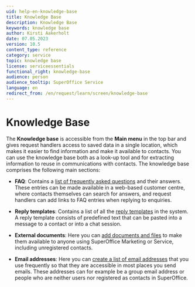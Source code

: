 ```yaml
---
uid: help-en-knowledge-base
title: Knowledge Base
description: Knowledge Base
keywords: knowledge base
author: Kirsti Aakerholt
date: 07.05.2023
version: 10.5
content_type: reference
category: service
topic: knowledge base
license: serviceessentials
functional_right: knowledge-base
audience: person
audience_tooltip: SuperOffice Service
language: en
redirect_from: /en/request/learn/screen/knowledge-base
---
```


# Knowledge Base

The **Knowledge base** is accessible from the **Main menu** in the top bar and gives request handlers access to saved data in a single location, which makes it easier to find information and make it available to contacts. You can use the knowledge base both as a look-up tool and for extracting information to reuse in communications with contacts. The knowledge base comprises the following main sections:

* **FAQ**: Contains a [list of frequently asked questions][2] and their answers. These entries can be made available in a web-based customer centre, where contacts themselves can search for answers, and request handlers can add links to FAQ entries when replying to enquiries.

* **Reply templates**: Contains a list of all the [reply templates][3] in the system. A reply template consists of predefined text that can be pasted into a message to a contact or into a chat session.

* **External documents**: Here you can [add documents and files][1] to make them available to anyone using SuperOffice Marketing or Service, including unregistered contacts.

* **Email addresses**: Here you can [create a list of email addresses][4] that you use frequently so that they are accessible in most places you send emails. These addresses can for example be a group email address or people who are neither users nor registered as contacts in SuperOffice.

<!-- Referenced links -->
[1]: external-document.md
[2]: ../../faq/learn/index.md
[3]: reply-templates/index.md
[4]: kb-aliases/index.md

<!-- Referenced images -->
